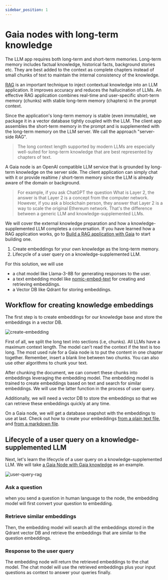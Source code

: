 ```yaml
---
sidebar_position: 1
---
```


# Gaia nodes with long-term knowledge

The LLM app requires both long-term and short-term memories. Long-term memory includes factual knowledge, historical facts, background stories etc. They are best added to the context as complete chapters instead of small chunks of text to maintain the internal consistency of the knowledge.  

[RAG](https://blogs.nvidia.com/blog/what-is-retrieval-augmented-generation/) 
is an important technique to inject contextual knowledge into an LLM application. It improves accuracy and reduces the hallucination of LLMs.
An effective RAG application combines real-time and user-specific short-term memory (chunks) with stable long-term memory (chapters) in the prompt context. 

Since the application's long-term memory is stable (even immutable), we package it in a vector database tightly coupled with the LLM. The client app assembles the short-term memory in the prompt and is supplemented with the long-term memory on the LLM server. We call the approach "server-side RAG".

> The long context length supported by modern LLMs are especially well-suited for long-term knowledge that are best represented by chapters of text.

A Gaia node is an OpenAI
compatible LLM service that is grounded by long-term knowledge on the server side. The client application
can simply chat with it or provide realtime / short-term memory since the LLM is already aware of the 
domain or background.

> For example, if you ask ChatGPT the question What is Layer 2, the answer is that Layer 2 is a concept from the computer network. However, if you ask a blockchain person, they answer that Layer 2 is a way to scale the original Ethereum network. That's the difference between a generic LLM and knowledge-supplemented LLMs.

We will cover the external knowledge preparation and how a knowledge-supplemented LLM completes a conversation. If you have learned how a RAG application works, go to [Build a RAG application with Gaia](/docs/getting-started/quickstart/quick-start.md) to start building one.

1. Create embeddings for your own knowledge as the long-term memory.
2. Lifecycle of a user query on a knowledge-supplemented LLM.

For this solution, we will use

* a chat model like Llama-3-8B for generating responses to the user.
* a text embedding model like [nomic-embed-text](https://huggingface.co/second-state/Nomic-embed-text-v1.5-Embedding-GGUF) for creating and retrieving embeddings.
* a Vector DB like Qdrant for storing embeddings.

## Workflow for creating knowledge embeddings 

The first step is to create embeddings for our knowledge base and store the embeddings in a vector DB. 

![create-embedding](https://github.com/GaiaNet-AI/docs/assets/45785633/2ff40178-64f4-4e2e-bbd9-f12ce35186b7)

First of all, we split the long text into sections (i.e, chunks). All LLMs have a maximum context length. The model can't read the context if the text is too long.
The most used rule for a Gaia node is to put the content in one chapter together. Remember, insert a blank line between two chunks. You can also use other algorithms to chunk your text.

After chunking the document, we can convert these chunks into embeddings leveraging the embedding model. The embedding model is trained to create embeddings based on text and search for similar embeddings. We will use the latter function in the process of user query.

Additionally, we will need a vector DB to store the embeddings so that we can retrieve these embeddings quickly at any time. 

On a Gaia node, we will get a database snapshot with the embeddings to use at last. Check out how to create your embeddings [from a plain text file](text.md), and [from a markdown file](markdown.md).

##  Lifecycle of a user query on a knowledge-supplemented LLM

Next, let's learn the lifecycle of a user query on a knowledge-supplemented LLM. We will take [a Gaia Node with Gaia knowledge](https://gaia.gaia.domains/chatbot-ui/index.html) as an example.

![user-query-rag](https://github.com/GaiaNet-AI/docs/assets/45785633/c64b85ea-65f0-43d2-8ab3-78889d21c248)

### Ask a question

when you send a question in human language to the node, the embedding model will first convert your question to embedding.

### Retrieve similar embeddings

Then, the embedding model will search all the embeddings stored in the Qdrant vector DB and retrieve the embeddings that are similar to the question embeddings.

### Response to the user query

The embedding node will return the retrieved embeddings to the chat model. The chat model will use the retrieved embeddings plus your input questions as context to answer your queries finally.

